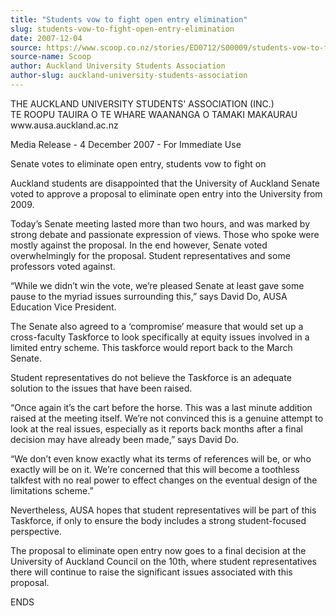 ```yaml
---
title: "Students vow to fight open entry elimination"
slug: students-vow-to-fight-open-entry-elimination
date: 2007-12-04
source: https://www.scoop.co.nz/stories/ED0712/S00009/students-vow-to-fight-open-entry-elimination.htm
source-name: Scoop
author: Auckland University Students Association
author-slug: auckland-university-students-association
---
```


<p>THE AUCKLAND UNIVERSITY STUDENTS' ASSOCIATION (INC.)<br>TE
ROOPU TAUIRA O TE WHARE WAANANGA O TAMAKI
MAKAURAU<br>www.ausa.auckland.ac.nz</p>

<p>Media Release - 4
December 2007 - For Immediate Use</p>

<p>Senate votes to
eliminate open entry, students vow to fight on</p>

<p>Auckland
students are disappointed that the University of Auckland
Senate voted to approve a proposal to eliminate open entry
into the University from 2009.<p>

<p>Today’s Senate meeting
lasted more than two hours, and was marked by strong debate
and passionate expression of views. Those who spoke were
mostly against the proposal. In the end however, Senate
voted overwhelmingly for the proposal. Student
representatives and some professors voted
against.</p>

<p>“While we didn’t win the vote, we’re
pleased Senate at least gave some pause to the myriad issues
surrounding this,” says David Do, AUSA Education Vice
President.</p>

<p>The Senate also agreed to a ‘compromise’
measure that would set up a cross-faculty Taskforce to look
specifically at equity issues involved in a limited entry
scheme. This taskforce would report back to the March
Senate.</p>

<p>Student representatives do not believe the
Taskforce is an adequate solution to the issues that have
been raised.</p>

<p>“Once again it’s the cart before the
horse. This was a last minute addition raised at the meeting
itself. We’re not convinced this is a genuine attempt to
look at the real issues, especially as it reports back
months after a final decision may have already been made,”
says David Do.<p>
<p>“We don’t even know exactly what its
terms of references will be, or who exactly will be on it.
We’re concerned that this will become a toothless talkfest
with no real power to effect changes on the eventual design
of the limitations scheme.”</p>

<p>Nevertheless, AUSA hopes
that student representatives will be part of this Taskforce,
if only to ensure the body includes a strong student-focused
perspective.</p>

<p>The proposal to eliminate open entry now goes
to a final decision at the University of Auckland Council on
the 10th, where student representatives there will continue
to raise the significant issues associated with this
proposal.</p>

<p>ENDS<br><p>
         